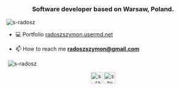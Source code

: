 <h3 align="center">Software developer based on Warsaw, Poland.</h3>

<p align="left"> <img src="https://komarev.com/ghpvc/?username=s-radosz" alt="s-radosz" /> </p>

- 💻 Portfolio [radoszszymon.usermd.net](https://www.radoszszymon.usermd.net/)

- 📫 How to reach me **radoszszymon@gmail.com**

<p>&nbsp;<img align="center" src="https://github-readme-stats.vercel.app/api?username=s-radosz&show_icons=true" alt="s-radosz" /></p>

<p align="center">
<a href="https://twitter.com/s_radosz" target="_blank"><img align="center" src="https://cdn.jsdelivr.net/npm/simple-icons@3.0.1/icons/twitter.svg" alt="s_radosz" height="30" width="30" /></a>
<a href="https://linkedin.com/in/szymon-radosz-6938a5118" target="_blank"><img align="center" src="https://cdn.jsdelivr.net/npm/simple-icons@3.0.1/icons/linkedin.svg" alt="szymon-radosz-6938a5118" height="30" width="30" /></a>
</p>
